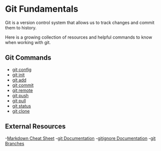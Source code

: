 # Git Fundamentals

Git is a version control system that allows us to track changes and commit them to history.

Here is a growing collection of resources and helpful commands to know when working with git. 

## Git Commands
- [git config](./config.md)
- [git init](./init.md)
- [git add](./add.md)
- [git commit](./commit.md)
- [git remote](./remote.md)
- [git push](./push.md)
- [git pull](./pull.md)
- [git status](./status.md)
- [git clone](./clone.md)

## External Resources
-[Markdown Cheat Sheet](https://www.markdownguide.org/cheat-sheet/)
-[git Documentation](https://git-scm.com/docs)
-[gitignore Documentation](https://git-scm.com/docs/gitignore)
-[git Branches](https://git-scm.com/book/en/v2/Git-Branching-Branches-in-a-Nutshell)